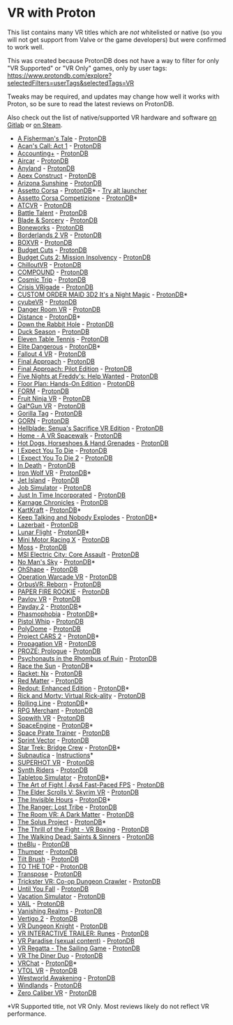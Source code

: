 # VR with Proton

This list contains many VR titles which are *not* whitelisted or native (so you will not get support from Valve or the game developers) but were confirmed to work well.

This was created because ProtonDB does not have a way to filter for only "VR Supported" or "VR Only" games, only by user tags: https://www.protondb.com/explore?selectedFilters=userTags&selectedTags=VR

Tweaks may be required, and updates may change how well it works with Proton, so be sure to read the latest reviews on ProtonDB.

Also check out the list of native/supported VR hardware and software [on Gitlab](https://gitlab.com/vr-on-linux/VR-on-Linux) or [on Steam](https://steamcommunity.com/app/250820/discussions/5/4839692156566904474/).

+ [A Fisherman's Tale](https://store.steampowered.com/app/559330) - [ProtonDB](https://www.protondb.com/app/559330)
+ [Acan's Call: Act 1](https://store.steampowered.com/app/501180) - [ProtonDB](https://www.protondb.com/app/501180)
+ [Accounting+](https://store.steampowered.com/app/927270) - [ProtonDB](https://www.protondb.com/app/927270)
+ [Aircar](https://store.steampowered.com/app/1073390) - [ProtonDB](https://www.protondb.com/app/1073390)
+ [Anyland](https://store.steampowered.com/app/505700) - [ProtonDB](https://www.protondb.com/app/505700)
+ [Apex Construct](https://store.steampowered.com/app/694090) - [ProtonDB](https://www.protondb.com/app/694090)
+ [Arizona Sunshine](https://store.steampowered.com/app/342180) - [ProtonDB](https://www.protondb.com/app/342180)
+ [Assetto Corsa](https://store.steampowered.com/app/244210) - [ProtonDB](https://www.protondb.com/app/244210)* - [Try alt launcher](https://gitlab.com/vr-on-linux/VR-on-Linux/-/issues/16)
+ [Assetto Corsa Competizione](https://store.steampowered.com/app/805550) - [ProtonDB](https://www.protondb.com/app/805550)*
+ [ATCVR](https://store.steampowered.com/app/578210) - [ProtonDB](https://www.protondb.com/app/578210)
+ [Battle Talent](https://store.steampowered.com/app/1331510)  - [ProtonDB](https://www.protondb.com/app/1331510)
+ [Blade & Sorcery](https://store.steampowered.com/app/629730) - [ProtonDB](https://www.protondb.com/app/629730)
+ [Boneworks](https://store.steampowered.com/app/823500) - [ProtonDB](https://www.protondb.com/app/823500)
+ [Borderlands 2 VR](https://store.steampowered.com/app/991260) - [ProtonDB](https://www.protondb.com/app/991260)
+ [BOXVR](https://store.steampowered.com/app/641960) - [ProtonDB](https://www.protondb.com/app/641960)
+ [Budget Cuts](https://store.steampowered.com/app/400940) - [ProtonDB](https://www.protondb.com/app/400940)
+ [Budget Cuts 2: Mission Insolvency](https://store.steampowered.com/app/1092430) - [ProtonDB](https://www.protondb.com/app/1092430)
+ [ChilloutVR](https://store.steampowered.com/app/661130/) - [ProtonDB](https://www.protondb.com/app/661130)
+ [COMPOUND](https://store.steampowered.com/app/615120) - [ProtonDB](https://www.protondb.com/app/615120)
+ [Cosmic Trip](https://store.steampowered.com/app/427240) - [ProtonDB](https://www.protondb.com/app/427240)
+ [Crisis VRigade](https://store.steampowered.com/app/939000) - [ProtonDB](https://www.protondb.com/app/939000)
+ [CUSTOM ORDER MAID 3D2 It's a Night Magic](https://store.steampowered.com/app/1097580) - [ProtonDB](https://www.protondb.com/app/1097580)*
+ [cyubeVR](https://store.steampowered.com/app/619500) - [ProtonDB](https://www.protondb.com/app/619500)
+ [Danger Room VR](https://store.steampowered.com/app/852250) - [ProtonDB](https://www.protondb.com/app/852250)
+ [Distance](https://store.steampowered.com/app/233610) - [ProtonDB](https://www.protondb.com/app/233610)*
+ [Down the Rabbit Hole](https://store.steampowered.com/app/1215270) - [ProtonDB](https://www.protondb.com/app/1215270)
+ [Duck Season](https://store.steampowered.com/app/503580) - [ProtonDB](https://www.protondb.com/app/503580)
+ [Eleven Table Tennis](https://store.steampowered.com/app/488310) - [ProtonDB](https://www.protondb.com/app/488310)
+ [Elite Dangerous](https://store.steampowered.com/app/359320) - [ProtonDB](https://www.protondb.com/app/359320)*
+ [Fallout 4 VR](https://store.steampowered.com/app/611660) - [ProtonDB](https://www.protondb.com/app/611660)
+ [Final Approach](https://store.steampowered.com/app/380670) - [ProtonDB](https://www.protondb.com/app/380670)
+ [Final Approach: Pilot Edition](https://store.steampowered.com/app/481420) - [ProtonDB](https://www.protondb.com/app/481420)
+ [Five Nights at Freddy's: Help Wanted](https://store.steampowered.com/app/732690) - [ProtonDB](https://www.protondb.com/app/732690)
+ [Floor Plan: Hands-On Edition](https://store.steampowered.com/app/673060) - [ProtonDB](https://www.protondb.com/app/673060)
+ [FORM](https://store.steampowered.com/app/408520) - [ProtonDB](https://www.protondb.com/app/408520)
+ [Fruit Ninja VR](https://store.steampowered.com/app/486780) - [ProtonDB](https://www.protondb.com/app/486780)
+ [Gal*Gun VR](https://store.steampowered.com/app/678520) - [ProtonDB](https://www.protondb.com/app/678520)
+ [Gorilla Tag](https://store.steampowered.com/app/1533390) - [ProtonDB](https://www.protondb.com/app/1533390)
+ [GORN](https://store.steampowered.com/app/578620) - [ProtonDB](https://www.protondb.com/app/578620)
+ [Hellblade: Senua's Sacrifice VR Edition](https://store.steampowered.com/app/747350) - [ProtonDB](https://www.protondb.com/app/747350)
+ [Home - A VR Spacewalk](https://store.steampowered.com/app/512270) - [ProtonDB](https://www.protondb.com/app/512270)
+ [Hot Dogs, Horseshoes & Hand Grenades](https://store.steampowered.com/app/450540) - [ProtonDB](https://www.protondb.com/app/450540)
+ [I Expect You To Die](https://store.steampowered.com/app/587430) - [ProtonDB](https://www.protondb.com/app/587430)
+ [I Expect You To Die 2](https://store.steampowered.com/app/1499120) - [ProtonDB](https://www.protondb.com/app/1499120)
+ [In Death](https://store.steampowered.com/app/605450) - [ProtonDB](https://www.protondb.com/app/605450)
+ [Iron Wolf VR](https://store.steampowered.com/app/552080) - [ProtonDB](https://www.protondb.com/app/552080)*
+ [Jet Island](https://store.steampowered.com/app/587220) - [ProtonDB](https://www.protondb.com/app/587220)
+ [Job Simulator](https://store.steampowered.com/app/448280) - [ProtonDB](https://www.protondb.com/app/448280)
+ [Just In Time Incorporated](https://store.steampowered.com/app/592030) - [ProtonDB](https://www.protondb.com/app/592030)
+ [Karnage Chronicles](https://store.steampowered.com/app/611160) - [ProtonDB](https://www.protondb.com/app/611160)
+ [KartKraft](https://store.steampowered.com/app/406350) - [ProtonDB](https://www.protondb.com/app/406350)*
+ [Keep Talking and Nobody Explodes](https://store.steampowered.com/app/341800) - [ProtonDB](https://www.protondb.com/app/341800)*
+ [Lazerbait](https://store.steampowered.com/app/529150) - [ProtonDB](https://www.protondb.com/app/529150)
+ [Lunar Flight](https://store.steampowered.com/app/208600) - [ProtonDB](https://www.protondb.com/app/208600)*
+ [Mini Motor Racing X](https://store.steampowered.com/app/1303990) - [ProtonDB](https://www.protondb.com/app/1303990)
+ [Moss](https://store.steampowered.com/app/846470) - [ProtonDB](https://www.protondb.com/app/846470)
+ [MSI Electric City: Core Assault](https://store.steampowered.com/app/691930) - [ProtonDB](https://www.protondb.com/app/691930)
+ [No Man's Sky](https://store.steampowered.com/app/275850) - [ProtonDB](https://www.protondb.com/app/275850)*
+ [OhShape](https://store.steampowered.com/app/1098100) - [ProtonDB](https://www.protondb.com/app/1098100)
+ [Operation Warcade VR](https://store.steampowered.com/app/698790) - [ProtonDB](https://www.protondb.com/app/691930)
+ [OrbusVR: Reborn](https://store.steampowered.com/app/746930) - [ProtonDB](https://www.protondb.com/app/746930)
+ [PAPER FIRE ROOKIE](https://store.steampowered.com/app/698790) - [ProtonDB](https://www.protondb.com/app/698790)
+ [Pavlov VR](https://store.steampowered.com/app/555160) - [ProtonDB](https://www.protondb.com/app/555160)
+ [Payday 2](https://store.steampowered.com/app/218620) - [ProtonDB](https://www.protondb.com/app/218620)*
+ [Phasmophobia](https://store.steampowered.com/app/739630) - [ProtonDB](https://www.protondb.com/app/739630)*
+ [Pistol Whip](https://store.steampowered.com/app/1079800) - [ProtonDB](https://www.protondb.com/app/1079800)
+ [PolyDome](https://store.steampowered.com/app/483680) - [ProtonDB](https://www.protondb.com/app/483680)
+ [Project CARS 2](https://store.steampowered.com/app/378860) - [ProtonDB](https://www.protondb.com/app/378860)*
+ [Propagation VR](https://store.steampowered.com/app/1533390) - [ProtonDB](https://www.protondb.com/app/1363430)
+ [PROZE: Prologue](https://store.steampowered.com/app/912560) - [ProtonDB](https://www.protondb.com/app/912560)
+ [Psychonauts in the Rhombus of Ruin](https://store.steampowered.com/app/788690) - [ProtonDB](https://www.protondb.com/app/788690)
+ [Race the Sun](https://store.steampowered.com/app/253030) - [ProtonDB](https://www.protondb.com/app/253030)*
+ [Racket: Nx](https://store.steampowered.com/app/428080) - [ProtonDB](https://www.protondb.com/app/428080)
+ [Red Matter](https://store.steampowered.com/app/966680) - [ProtonDB](https://www.protondb.com/app/966680)
+ [Redout: Enhanced Edition](https://store.steampowered.com/app/517710) - [ProtonDB](https://www.protondb.com/app/517710)*
+ [Rick and Morty: Virtual Rick-ality](https://store.steampowered.com/app/469610) - [ProtonDB](https://www.protondb.com/app/469610)
+ [Rolling Line](https://store.steampowered.com/app/754150) - [ProtonDB](https://www.protondb.com/app/754150)*
+ [RPG Merchant](https://store.steampowered.com/app/789290) - [ProtonDB](https://www.protondb.com/app/789290)
+ [Sopwith VR](https://store.steampowered.com/app/998660) - [ProtonDB](https://www.protondb.com/app/998660)
+ [SpaceEngine](https://store.steampowered.com/app/314650) - [ProtonDB](https://www.protondb.com/app/314650)*
+ [Space Pirate Trainer](https://store.steampowered.com/app/418650) - [ProtonDB](https://www.protondb.com/app/418650)
+ [Sprint Vector](https://store.steampowered.com/app/590690) - [ProtonDB](https://www.protondb.com/app/590690)
+ [Star Trek: Bridge Crew](https://store.steampowered.com/app/527100) - [ProtonDB](https://www.protondb.com/app/527100)*
+ [Subnautica](https://www.epicgames.com/store/en-US/p/subnautica) - [Instructions](https://gitlab.com/vr-on-linux/VR-on-Linux/-/issues/18)*
+ [SUPERHOT VR](https://store.steampowered.com/app/617830) - [ProtonDB](https://www.protondb.com/app/617830)
+ [Synth Riders](https://store.steampowered.com/app/885000) - [ProtonDB](https://www.protondb.com/app/885000)
+ [Tabletop Simulator](https://store.steampowered.com/app/286160) - [ProtonDB](https://www.protondb.com/app/286160)*
+ [The Art of Fight | 4vs4 Fast-Paced FPS](https://store.steampowered.com/app/531270) - [ProtonDB](https://www.protondb.com/app/531270)
+ [The Elder Scrolls V: Skyrim VR](https://store.steampowered.com/app/611670) - [ProtonDB](https://www.protondb.com/app/611670)
+ [The Invisible Hours](https://store.steampowered.com/app/582560) - [ProtonDB](https://www.protondb.com/app/582560)*
+ [The Ranger: Lost Tribe](https://store.steampowered.com/app/673070) - [ProtonDB](https://www.protondb.com/app/673070)
+ [The Room VR: A Dark Matter](https://store.steampowered.com/app/1104380) - [ProtonDB](https://www.protondb.com/app/1104380)
+ [The Solus Project](https://store.steampowered.com/app/313630) - [ProtonDB](https://www.protondb.com/app/313630)*
+ [The Thrill of the Fight - VR Boxing](https://store.steampowered.com/app/494150) - [ProtonDB](https://www.protondb.com/app/494150)
+ [The Walking Dead: Saints & Sinners](https://store.steampowered.com/app/916840) - [ProtonDB](https://www.protondb.com/app/916840)
+ [theBlu](https://store.steampowered.com/app/451520) - [ProtonDB](https://www.protondb.com/app/451520)
+ [Thumper](https://store.steampowered.com/app/356400) - [ProtonDB](https://www.protondb.com/app/356400)
+ [Tilt Brush](https://store.steampowered.com/app/327140) - [ProtonDB](https://www.protondb.com/app/327140)
+ [TO THE TOP](https://store.steampowered.com/app/509250) - [ProtonDB](https://www.protondb.com/app/509250)
+ [Transpose](https://store.steampowered.com/app/835950) - [ProtonDB](https://www.protondb.com/app/835950)
+ [Trickster VR: Co-op Dungeon Crawler](https://store.steampowered.com/app/512220) - [ProtonDB](https://www.protondb.com/app/512220)
+ [Until You Fall](https://store.steampowered.com/app/858260) - [ProtonDB](https://www.protondb.com/app/858260)
+ [Vacation Simulator](https://store.steampowered.com/app/726830) - [ProtonDB](https://www.protondb.com/app/726830)
+ [VAIL](https://store.steampowered.com/app/801550) - [ProtonDB](https://www.protondb.com/app/801550)
+ [Vanishing Realms](https://store.steampowered.com/app/322770) - [ProtonDB](https://www.protondb.com/app/322770)
+ [Vertigo 2](https://store.steampowered.com/app/843390) - [ProtonDB](https://www.protondb.com/app/843390)
+ [VR Dungeon Knight](https://store.steampowered.com/app/566860) - [ProtonDB](https://www.protondb.com/app/566860)
+ [VR INTERACTIVE TRAILER: Runes](https://store.steampowered.com/app/970980) - [ProtonDB](https://www.protondb.com/app/970980)
+ [VR Paradise (sexual content)](https://store.steampowered.com/app/896890) - [ProtonDB](https://www.protondb.com/app/896890)
+ [VR Regatta - The Sailing Game](https://store.steampowered.com/app/468240) - [ProtonDB](https://www.protondb.com/app/468240)
+ [VR The Diner Duo](https://store.steampowered.com/app/530120) - [ProtonDB](https://www.protondb.com/app/530120)
+ [VRChat](https://store.steampowered.com/app/438100) - [ProtonDB](https://www.protondb.com/app/438100)*
+ [VTOL VR](https://store.steampowered.com/app/667970) - [ProtonDB](https://www.protondb.com/app/667970)
+ [Westworld Awakening](https://store.steampowered.com/app/1133320) - [ProtonDB](https://www.protondb.com/app/1133320)
+ [Windlands](https://store.steampowered.com/app/428370) - [ProtonDB](https://www.protondb.com/app/428370)
+ [Zero Caliber VR](https://store.steampowered.com/app/877200) - [ProtonDB](https://www.protondb.com/app/877200)

*VR Supported title, not VR Only. Most reviews likely do not reflect VR performance.
